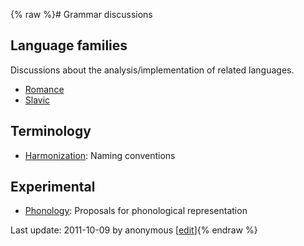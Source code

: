 {% raw %}# Grammar discussions

## Language families

Discussions about the analysis/implementation of related languages.

- [Romance](https://blog.inductorsoftware.com/docsproto/grammars/RomanceTop)
- [Slavic](https://blog.inductorsoftware.com/docsproto/grammars/SlavicTop)

## Terminology

- [Harmonization](https://blog.inductorsoftware.com/docsproto/grammars/HarmonyTop): Naming conventions

## Experimental

- [Phonology](https://blog.inductorsoftware.com/docsproto/grammars/PhonologyTop): Proposals for phonological representation

Last update: 2011-10-09 by anonymous [[edit](https://github.com/delph-in/docs/wiki/GrammarDiscussionsTop/_edit)]{% endraw %}
